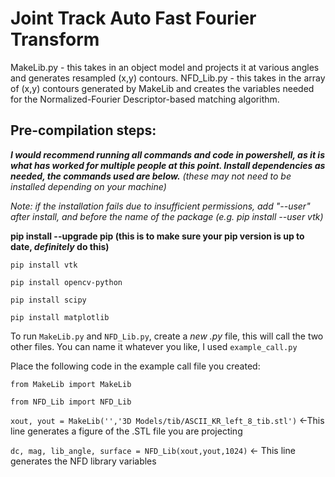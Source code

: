 # Joint Track Auto Fast Fourier Transform
MakeLib.py - this takes in an object model and projects it at various angles and generates resampled (x,y) contours.
NFD_Lib.py - this takes in the array of (x,y) contours generated by MakeLib and creates the variables needed for the Normalized-Fourier Descriptor-based matching algorithm.

## Pre-compilation steps:
***I would recommend running all commands and code in powershell, as it is what has worked for multiple people at this point. Install dependencies as needed, the commands used are below.*** 
*(these may not need to be installed depending on your machine)*

*Note: if the installation fails due to insufficient permissions, add "--user" after install, and before the name of the package (e.g. pip install --user vtk)*

**pip install --upgrade pip (this is to make sure your pip version is up to date, ***definitely*** do this)**

`pip install vtk`

`pip install opencv-python`

`pip install scipy`

`pip install matplotlib`

To run `MakeLib.py` and `NFD_Lib.py`, create a *new .py* file, this will call the two other files. You can name it whatever you like, I used `example_call.py`

Place the following code in the example call file you created:

`from MakeLib import MakeLib`

`from NFD_Lib import NFD_Lib`

`xout, yout = MakeLib('','3D Models/tib/ASCII_KR_left_8_tib.stl')` <-This line generates a figure of the .STL file you are projecting

`dc, mag, lib_angle, surface = NFD_Lib(xout,yout,1024)` <- This line generates the NFD library variables